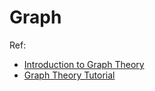 # Graph

Ref:
- [Introduction to Graph Theory](https://www.youtube.com/watch?v=LFKZLXVO-Dg)
- [Graph Theory Tutorial](https://www.youtube.com/watch?v=09_LlHjoEiY)
